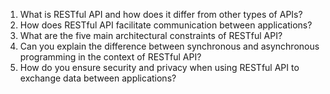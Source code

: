 

1. What is RESTful API and how does it differ from other types of APIs?
2. How does RESTful API facilitate communication between applications?
3. What are the five main architectural constraints of RESTful API?
4. Can you explain the difference between synchronous and asynchronous programming in the context of RESTful API?
5. How do you ensure security and privacy when using RESTful API to exchange data between applications?